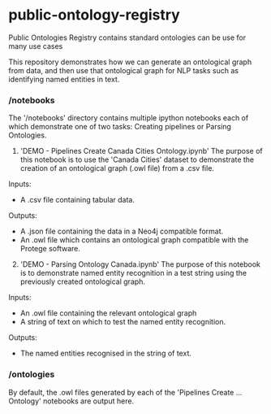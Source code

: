 # public-ontology-registry
Public Ontologies Registry contains standard ontologies can be use for many use cases


This repository demonstrates how we can generate an ontological graph from data, and then use that ontological graph for NLP tasks such as identifying named entities in text.


### /notebooks

The '/notebooks' directory contains multiple ipython notebooks each of which demonstrate one of two tasks: Creating pipelines or Parsing Ontologies. 

1. 'DEMO - Pipelines Create Canada Cities Ontology.ipynb' 
The purpose of this notebook is to use the 'Canada Cities' dataset to demonstrate the creation of an ontological graph (.owl file) from a .csv file.

Inputs:
- A .csv file containing tabular data.

Outputs:
- A .json file containing the data in a Neo4j compatible format. 
- An .owl file which contains an ontological graph compatible with the Protege software.

2. 'DEMO - Parsing Ontology Canada.ipynb'
The purpose of this notebook is to demonstrate named entity recognition in a test string using the previously created ontological graph.

Inputs:
- An .owl file containing the relevant ontological graph
- A string of text on which to test the named entity recognition.

Outputs:
- The named entities recognised in the string of text.


### /ontologies

By default, the .owl files generated by each of the 'Pipelines Create ... Ontology' notebooks are output here.